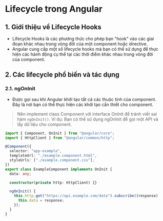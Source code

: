 # Lifecycle trong Angular
## 1. Giới thiệu về Lifecycle Hooks
- Lifecycle Hooks là các phương thức cho phép bạn "hook" vào các giai đoạn khác nhau trong vòng đời của một component hoặc directive.
- Angular cung cấp một số lifecycle hooks mà bạn có thể sử dụng để thực hiện các hành động cụ thể tại các thời điểm khác nhau trong vòng đời của component.

## 2. Các lifecycle phổ biến và tác dụng
### 2.1. ngOnInit
- Được gọi sau khi Angular khởi tạo tất cả các thuộc tính của component. Đây là nơi bạn có thể thực hiện các khởi tạo cần thiết cho component.
>  Nên implement class Component với interface OnInit để tránh viết sai hàm `ngOnInit()`.
Ví dụ: Bạn có thể sử dụng ngOnInit để gọi một API và lấy dữ liệu cho component.
```ts
import { Component, OnInit } from "@angular/core";
import { HttpClient } from "@angular/common/http";

@Component({
  selector: "app-example",
  templateUrl: "./example.component.html",
  styleUrls: ["./example.component.css"],
})
export class ExampleComponent implements OnInit {
  data: any;

  constructor(private http: HttpClient) {}

  ngOnInit() {
    this.http.get("https://api.example.com/data").subscribe((response) => {
      this.data = response;
    });
  }
}
```
